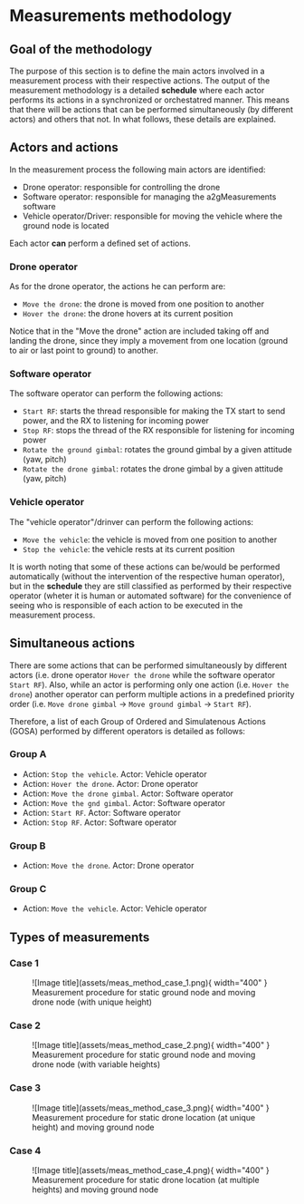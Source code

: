 # Measurements methodology

## Goal of the methodology

The purpose of this section is to define the main actors involved in a measurement process with their respective actions. The output of the measurement methodology is a detailed **schedule** where each actor performs its actions in a synchronized or orchestatred manner. This means that there will be actions that can be performed simultaneously (by different actors) and others that not. In what follows, these details are explained.

## Actors and actions

In the measurement process the following main actors are identified:

- Drone operator: responsible for controlling the drone
- Software operator: responsible for managing the a2gMeasurements software
- Vehicle operator/Driver: responsible for moving the vehicle where the ground node is located

Each actor **can** perform a defined set of actions.

### Drone operator

As for the drone operator, the actions he can perform are:

- `Move the drone`: the drone is moved from one position to another
- `Hover the drone`: the drone hovers at its current position

Notice that in the "Move the drone" action are included taking off and landing the drone, since they imply a movement from one location (ground to air or last point to ground) to another.

### Software operator

The software operator can perform the following actions:

- `Start RF`: starts the thread responsible for making the TX start to send power, and the RX to listening for incoming power
- `Stop RF`: stops the thread of the RX responsible for listening for incoming power
- `Rotate the ground gimbal`: rotates the ground gimbal by a given attitude (yaw, pitch)
- `Rotate the drone gimbal`: rotates the drone gimbal by a given attitude (yaw, pitch)

### Vehicle operator

The "vehicle operator"/drinver can perform the following actions:

- `Move the vehicle`: the vehicle is moved from one position to another
- `Stop the vehicle`: the vehicle rests at its current position

It is worth noting that some of these actions can be/would be performed automatically (without the intervention of the respective human operator), but in the **schedule** they are still classified as performed by their respective operator (wheter it is human or automated software) for the convenience of seeing who is responsible of each action to be executed in the measurement process.

## Simultaneous actions

There are some actions that can be performed simultaneously by different actors (i.e. drone operator `Hover the drone` while the software operator `Start RF`). Also, while an actor is performing only one action (i.e. `Hover the drone`) another operator can perform multiple actions in a predefined priority order (i.e. `Move drone gimbal` -> `Move ground gimbal` -> `Start RF`).

Therefore, a list of each Group of Ordered and Simulatenous Actions (GOSA) performed by different operators is detailed as follows:

### Group A

- Action: `Stop the vehicle`. Actor: Vehicle operator
- Action: `Hover the drone`. Actor: Drone operator
- Action: `Move the drone gimbal`. Actor: Software operator
- Action: `Move the gnd gimbal`. Actor: Software operator
- Action: `Start RF`. Actor: Software operator
- Action: `Stop RF`. Actor: Software operator

### Group B

- Action: `Move the drone`. Actor: Drone operator

### Group C

- Action: `Move the vehicle`. Actor: Vehicle operator

## Types of measurements

### Case 1

<figure markdown="span">
  ![Image title](assets/meas_method_case_1.png){ width="400" }
  <figcaption>Measurement procedure for static ground node and moving drone node (with unique height)</figcaption>
</figure>

### Case 2

<figure markdown="span">
  ![Image title](assets/meas_method_case_2.png){ width="400" }
  <figcaption>Measurement procedure for static ground node and moving drone node (with variable heights)</figcaption>
</figure>

### Case 3

<figure markdown="span">
  ![Image title](assets/meas_method_case_3.png){ width="400" }
  <figcaption>Measurement procedure for static drone location (at unique height) and moving ground node</figcaption>
</figure>

### Case 4

<figure markdown="span">
  ![Image title](assets/meas_method_case_4.png){ width="400" }
  <figcaption>Measurement procedure for static drone location (at multiple heights) and moving ground node</figcaption>
</figure>
